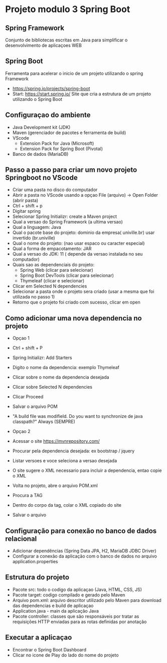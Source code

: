 # Projeto modulo 3 Spring Boot

## Spring Framework
Conjunto de bibliotecas escritas em Java para simplificar o desenvolvimento de aplicaçoes WEB 

## Spring Boot
Ferramenta para acelerar o inicio de um projeto utilizando o spring Framework 
- https://spring.io/projects/spring-boot
- Start: https://start.spring.io/
Site que cria a estrutura de um projeto utilizando o Spring Boot

## Configuraçao do ambiente
- Java Development kit (JDK)
- Maven (gerenciador de pacotes e ferramenta de build)
- VScode
  - Extension Pack for Java (Microsoft)
  - Extension Pack for Spring Boot (Pivotal)
- Banco de dados (MariaDB)

## Passo a passo para criar um novo projeto Springboot no VScode
- Criar uma pasta no disco do computador
- Abrir a pasta no VScode usando a opçao File (arquivo) -> Open Folder (abrir pasta)
- Ctrl + shift + p
- Digitar spring
- Selecionar Spring Initializr: create a Maven project
- Qual a versao do Spring Framework (a ultima versao)
- Qual a linguagem: Java
- Qual o pacote base do projeto: dominio da empresa( univille.br) usar invertido (br.univille)
- Qual o nome do projeto: (nao usar espaco ou caracter especial)
- Qual a forma de empacotamento: JAR 
- Qual a versao do JDK: 11 ( depende da versao instalada no seu computador)
- Quais sao as dependenciais do projeto:
  - Spring Web (clicar para selecionar)
  - Spring Boot DevTools (clicar para selecionar)
  - Thymeleaf (clicar e selecionar)
- Clicar em Selected N dependencies
- Selecionar a pasta onde o projeto sera criado (usar a mesma que foi utilizada no passo 1)
- Retorno que o projeto foi criado com sucesso, clicar em open

## Como adicionar uma nova dependencia no projeto
- Opçao 1
- Ctrl + shift + P
- Spring Initializr: Add Starters
- Digito o nome da dependencia: exemplo Thymeleaf
- Clicar sobre o nome da dependencia desejada
- Clicar sobre Selected N dependencies
- Clicar Proceed
- Salvar o arquivo POM
- "A build file was modifield. Do you want to synchronize de java classpath?" Always (SEMPRE)

- Opçao 2
- Acessar o site https://mvnrepository.com/
- Procurar pela dependencia desejada: ex bootstrap / jquery
- Listar versoes e voce seleciona a versao desejada 
- O site sugere o XML necessario para incluir a dependencia, entao copie o XML
- Volta no projeto, abre o arquivo POM.xml
- Procura a TAG <dependencies>
- Dentro do corpo da tag, colar o XML copiado do site
- Salvar o arquivo

## Configuração para conexão no banco de dados relacional
- Adicionar dependências (Spring Data JPA, H2, MariaDB JDBC Driver)
- Configurar a conexão da aplicação com o banco de dados no arquivo application.properties


## Estrutura do projeto
- Pacote src: todo o codigo da aplicaçao (Java, HTML, CSS, JS)
- Pacote target: codigo compilado e gerado pelo Maven
- Arquivo pom.xml: arquivo descritor utilizado pelo Maven para
download das dependencias e build de aplicaçao
- Application.java - main da aplicação Java
- Pacote controller: classes que são responsáveis por tratar as requisições HTTP enviadas para as rotas definidas por anotação

## Executar a aplicaçao
- Encontrar o Spring Boot Dashboard
- Clicar no icone de Play do lado do nome do projeto